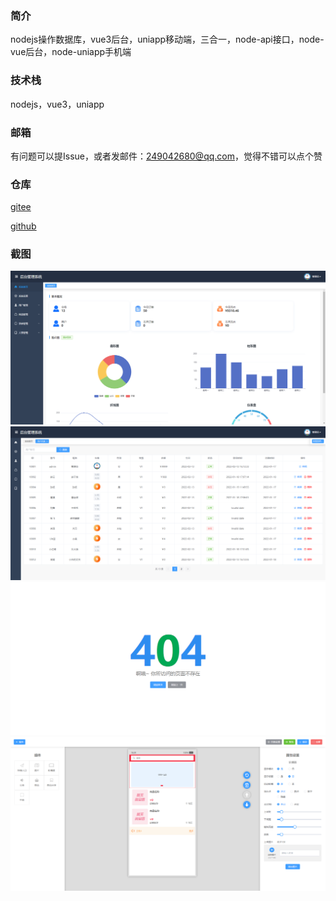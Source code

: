 ### 简介
nodejs操作数据库，vue3后台，uniapp移动端，三合一，node-api接口，node-vue后台，node-uniapp手机端

### 技术栈
nodejs，vue3，uniapp

### 邮箱
有问题可以提Issue，或者发邮件：249042680@qq.com，觉得不错可以点个赞

### 仓库
[gitee](https://gitee.com/kangleyunju/nodejs_vue3_uniapp)

[github](https://github.com/kangleyunju/nodejs_vue3_uniapp)

### 截图
![image](./node-vue/images/1.png)
![image](./node-vue/images/2.png)
![image](./node-vue/images/3.png)
![image](./node-vue/images/4.png)
